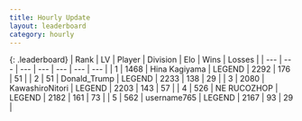 ```yaml
---
title: Hourly Update
layout: leaderboard
category: hourly
---
```


{: .leaderboard}
| Rank | LV | Player | Division | Elo | Wins | Losses |
| --- | --- | --- | --- | --- | --- | --- |
| <span data-change="0">1</span> | 1468 | <span title="ID: 315148">Hina Kagiyama</span> | LEGEND | <span data-change="0">2292</span> | <span data-change="0">176</span> | <span data-change="0">51</span> |
| <span data-change="0">2</span> | 51 | <span title="ID: 515520">Donald_Trump</span> | LEGEND | <span data-change="0">2233</span> | <span data-change="0">138</span> | <span data-change="0">29</span> |
| <span data-change="1">3</span> | 2080 | <span title="ID: 164871">KawashiroNitori</span> | LEGEND | <span data-change="0">2203</span> | <span data-change="0">143</span> | <span data-change="0">57</span> |
| <span data-change="-1">4</span> | 526 | <span title="ID: 335720">NE RUCOZHOP</span> | LEGEND | <span data-change="-25">2182</span> | <span data-change="0">161</span> | <span data-change="2">73</span> |
| <span data-change="0">5</span> | 562 | <span title="ID: 188640">username765</span> | LEGEND | <span data-change="0">2167</span> | <span data-change="0">93</span> | <span data-change="0">29</span> |
